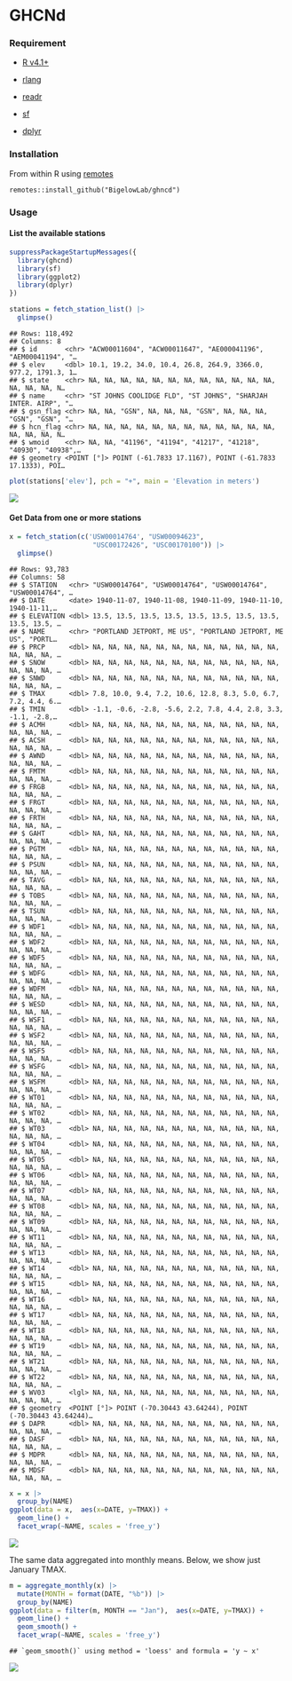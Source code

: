 GHCNd
================

### Requirement

-   [R v4.1+](https://www.r-project.org/)

-   [rlang](https://CRAN.R-project.org/package=rlang)

-   [readr](https://CRAN.R-project.org/package=readr)

-   [sf](https://CRAN.R-project.org/package=sf)

-   [dplyr](https://CRAN.R-project.org/package=dplyr)

### Installation

From within R using
[remotes](https://CRAN.R-project.org/package=remotes)

    remotes::install_github("BigelowLab/ghncd")

### Usage

#### List the available stations

``` r
suppressPackageStartupMessages({
  library(ghcnd)
  library(sf)
  library(ggplot2)
  library(dplyr)
})

stations = fetch_station_list() |>
  glimpse()
```

    ## Rows: 118,492
    ## Columns: 8
    ## $ id       <chr> "ACW00011604", "ACW00011647", "AE000041196", "AEM00041194", "…
    ## $ elev     <dbl> 10.1, 19.2, 34.0, 10.4, 26.8, 264.9, 3366.0, 977.2, 1791.3, 1…
    ## $ state    <chr> NA, NA, NA, NA, NA, NA, NA, NA, NA, NA, NA, NA, NA, NA, NA, N…
    ## $ name     <chr> "ST JOHNS COOLIDGE FLD", "ST JOHNS", "SHARJAH INTER. AIRP", "…
    ## $ gsn_flag <chr> NA, NA, "GSN", NA, NA, NA, "GSN", NA, NA, NA, "GSN", "GSN", "…
    ## $ hcn_flag <chr> NA, NA, NA, NA, NA, NA, NA, NA, NA, NA, NA, NA, NA, NA, NA, N…
    ## $ wmoid    <chr> NA, NA, "41196", "41194", "41217", "41218", "40930", "40938",…
    ## $ geometry <POINT [°]> POINT (-61.7833 17.1167), POINT (-61.7833 17.1333), POI…

``` r
plot(stations['elev'], pch = "+", main = 'Elevation in meters')
```

![](README_files/figure-gfm/unnamed-chunk-2-1.png)<!-- -->

#### Get Data from one or more stations

``` r
x = fetch_station(c('USW00014764', "USW00094623", 
                     "USC00172426", "USC00170100")) |>
  glimpse()
```

    ## Rows: 93,783
    ## Columns: 58
    ## $ STATION   <chr> "USW00014764", "USW00014764", "USW00014764", "USW00014764", …
    ## $ DATE      <date> 1940-11-07, 1940-11-08, 1940-11-09, 1940-11-10, 1940-11-11,…
    ## $ ELEVATION <dbl> 13.5, 13.5, 13.5, 13.5, 13.5, 13.5, 13.5, 13.5, 13.5, 13.5, …
    ## $ NAME      <chr> "PORTLAND JETPORT, ME US", "PORTLAND JETPORT, ME US", "PORTL…
    ## $ PRCP      <dbl> NA, NA, NA, NA, NA, NA, NA, NA, NA, NA, NA, NA, NA, NA, NA, …
    ## $ SNOW      <dbl> NA, NA, NA, NA, NA, NA, NA, NA, NA, NA, NA, NA, NA, NA, NA, …
    ## $ SNWD      <dbl> NA, NA, NA, NA, NA, NA, NA, NA, NA, NA, NA, NA, NA, NA, NA, …
    ## $ TMAX      <dbl> 7.8, 10.0, 9.4, 7.2, 10.6, 12.8, 8.3, 5.0, 6.7, 7.2, 4.4, 6.…
    ## $ TMIN      <dbl> -1.1, -0.6, -2.8, -5.6, 2.2, 7.8, 4.4, 2.8, 3.3, -1.1, -2.8,…
    ## $ ACMH      <dbl> NA, NA, NA, NA, NA, NA, NA, NA, NA, NA, NA, NA, NA, NA, NA, …
    ## $ ACSH      <dbl> NA, NA, NA, NA, NA, NA, NA, NA, NA, NA, NA, NA, NA, NA, NA, …
    ## $ AWND      <dbl> NA, NA, NA, NA, NA, NA, NA, NA, NA, NA, NA, NA, NA, NA, NA, …
    ## $ FMTM      <dbl> NA, NA, NA, NA, NA, NA, NA, NA, NA, NA, NA, NA, NA, NA, NA, …
    ## $ FRGB      <dbl> NA, NA, NA, NA, NA, NA, NA, NA, NA, NA, NA, NA, NA, NA, NA, …
    ## $ FRGT      <dbl> NA, NA, NA, NA, NA, NA, NA, NA, NA, NA, NA, NA, NA, NA, NA, …
    ## $ FRTH      <dbl> NA, NA, NA, NA, NA, NA, NA, NA, NA, NA, NA, NA, NA, NA, NA, …
    ## $ GAHT      <dbl> NA, NA, NA, NA, NA, NA, NA, NA, NA, NA, NA, NA, NA, NA, NA, …
    ## $ PGTM      <dbl> NA, NA, NA, NA, NA, NA, NA, NA, NA, NA, NA, NA, NA, NA, NA, …
    ## $ PSUN      <dbl> NA, NA, NA, NA, NA, NA, NA, NA, NA, NA, NA, NA, NA, NA, NA, …
    ## $ TAVG      <dbl> NA, NA, NA, NA, NA, NA, NA, NA, NA, NA, NA, NA, NA, NA, NA, …
    ## $ TOBS      <dbl> NA, NA, NA, NA, NA, NA, NA, NA, NA, NA, NA, NA, NA, NA, NA, …
    ## $ TSUN      <dbl> NA, NA, NA, NA, NA, NA, NA, NA, NA, NA, NA, NA, NA, NA, NA, …
    ## $ WDF1      <dbl> NA, NA, NA, NA, NA, NA, NA, NA, NA, NA, NA, NA, NA, NA, NA, …
    ## $ WDF2      <dbl> NA, NA, NA, NA, NA, NA, NA, NA, NA, NA, NA, NA, NA, NA, NA, …
    ## $ WDF5      <dbl> NA, NA, NA, NA, NA, NA, NA, NA, NA, NA, NA, NA, NA, NA, NA, …
    ## $ WDFG      <dbl> NA, NA, NA, NA, NA, NA, NA, NA, NA, NA, NA, NA, NA, NA, NA, …
    ## $ WDFM      <dbl> NA, NA, NA, NA, NA, NA, NA, NA, NA, NA, NA, NA, NA, NA, NA, …
    ## $ WESD      <dbl> NA, NA, NA, NA, NA, NA, NA, NA, NA, NA, NA, NA, NA, NA, NA, …
    ## $ WSF1      <dbl> NA, NA, NA, NA, NA, NA, NA, NA, NA, NA, NA, NA, NA, NA, NA, …
    ## $ WSF2      <dbl> NA, NA, NA, NA, NA, NA, NA, NA, NA, NA, NA, NA, NA, NA, NA, …
    ## $ WSF5      <dbl> NA, NA, NA, NA, NA, NA, NA, NA, NA, NA, NA, NA, NA, NA, NA, …
    ## $ WSFG      <dbl> NA, NA, NA, NA, NA, NA, NA, NA, NA, NA, NA, NA, NA, NA, NA, …
    ## $ WSFM      <dbl> NA, NA, NA, NA, NA, NA, NA, NA, NA, NA, NA, NA, NA, NA, NA, …
    ## $ WT01      <dbl> NA, NA, NA, NA, NA, NA, NA, NA, NA, NA, NA, NA, NA, NA, NA, …
    ## $ WT02      <dbl> NA, NA, NA, NA, NA, NA, NA, NA, NA, NA, NA, NA, NA, NA, NA, …
    ## $ WT03      <dbl> NA, NA, NA, NA, NA, NA, NA, NA, NA, NA, NA, NA, NA, NA, NA, …
    ## $ WT04      <dbl> NA, NA, NA, NA, NA, NA, NA, NA, NA, NA, NA, NA, NA, NA, NA, …
    ## $ WT05      <dbl> NA, NA, NA, NA, NA, NA, NA, NA, NA, NA, NA, NA, NA, NA, NA, …
    ## $ WT06      <dbl> NA, NA, NA, NA, NA, NA, NA, NA, NA, NA, NA, NA, NA, NA, NA, …
    ## $ WT07      <dbl> NA, NA, NA, NA, NA, NA, NA, NA, NA, NA, NA, NA, NA, NA, NA, …
    ## $ WT08      <dbl> NA, NA, NA, NA, NA, NA, NA, NA, NA, NA, NA, NA, NA, NA, NA, …
    ## $ WT09      <dbl> NA, NA, NA, NA, NA, NA, NA, NA, NA, NA, NA, NA, NA, NA, NA, …
    ## $ WT11      <dbl> NA, NA, NA, NA, NA, NA, NA, NA, NA, NA, NA, NA, NA, NA, NA, …
    ## $ WT13      <dbl> NA, NA, NA, NA, NA, NA, NA, NA, NA, NA, NA, NA, NA, NA, NA, …
    ## $ WT14      <dbl> NA, NA, NA, NA, NA, NA, NA, NA, NA, NA, NA, NA, NA, NA, NA, …
    ## $ WT15      <dbl> NA, NA, NA, NA, NA, NA, NA, NA, NA, NA, NA, NA, NA, NA, NA, …
    ## $ WT16      <dbl> NA, NA, NA, NA, NA, NA, NA, NA, NA, NA, NA, NA, NA, NA, NA, …
    ## $ WT17      <dbl> NA, NA, NA, NA, NA, NA, NA, NA, NA, NA, NA, NA, NA, NA, NA, …
    ## $ WT18      <dbl> NA, NA, NA, NA, NA, NA, NA, NA, NA, NA, NA, NA, NA, NA, NA, …
    ## $ WT19      <dbl> NA, NA, NA, NA, NA, NA, NA, NA, NA, NA, NA, NA, NA, NA, NA, …
    ## $ WT21      <dbl> NA, NA, NA, NA, NA, NA, NA, NA, NA, NA, NA, NA, NA, NA, NA, …
    ## $ WT22      <dbl> NA, NA, NA, NA, NA, NA, NA, NA, NA, NA, NA, NA, NA, NA, NA, …
    ## $ WV03      <lgl> NA, NA, NA, NA, NA, NA, NA, NA, NA, NA, NA, NA, NA, NA, NA, …
    ## $ geometry  <POINT [°]> POINT (-70.30443 43.64244), POINT (-70.30443 43.64244)…
    ## $ DAPR      <dbl> NA, NA, NA, NA, NA, NA, NA, NA, NA, NA, NA, NA, NA, NA, NA, …
    ## $ DASF      <dbl> NA, NA, NA, NA, NA, NA, NA, NA, NA, NA, NA, NA, NA, NA, NA, …
    ## $ MDPR      <dbl> NA, NA, NA, NA, NA, NA, NA, NA, NA, NA, NA, NA, NA, NA, NA, …
    ## $ MDSF      <dbl> NA, NA, NA, NA, NA, NA, NA, NA, NA, NA, NA, NA, NA, NA, NA, …

``` r
x = x |> 
  group_by(NAME)
ggplot(data = x,  aes(x=DATE, y=TMAX)) +
  geom_line() + 
  facet_wrap(~NAME, scales = 'free_y')
```

![](README_files/figure-gfm/unnamed-chunk-4-1.png)<!-- -->

The same data aggregated into monthly means. Below, we show just January
TMAX.

``` r
m = aggregate_monthly(x) |>
  mutate(MONTH = format(DATE, "%b")) |>
  group_by(NAME) 
ggplot(data = filter(m, MONTH == "Jan"),  aes(x=DATE, y=TMAX)) +
  geom_line() + 
  geom_smooth() + 
  facet_wrap(~NAME, scales = 'free_y')
```

    ## `geom_smooth()` using method = 'loess' and formula = 'y ~ x'

![](README_files/figure-gfm/unnamed-chunk-5-1.png)<!-- -->
